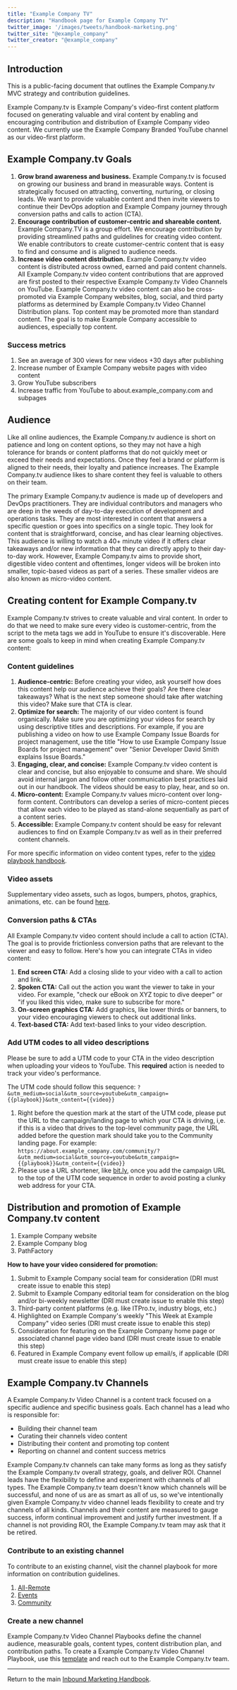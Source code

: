 ```yaml
---
title: "Example Company TV"
description: "Handbook page for Example Company TV"
twitter_image: '/images/tweets/handbook-marketing.png'
twitter_site: "@example_company"
twitter_creator: "@example_company"
---
```


## Introduction

This is a public-facing document that outlines the Example Company.tv MVC strategy and contribution guidelines.

Example Company.tv is Example Company's video-first content platform focused on generating valuable and viral content by enabling and encouraging contribution and distribution of Example Company video content. We currently use the Example Company Branded YouTube channel as our video-first platform.

## Example Company.tv Goals

1. **Grow brand awareness and business.**
Example Company.tv is focused on growing our business and brand in measurable ways. Content is strategically focused on attracting, converting, nurturing, or closing leads. We want to provide valuable content and then invite viewers to continue their DevOps adoption and Example Company journey through conversion paths and calls to action (CTA).
1. **Encourage contribution of customer-centric and shareable content.**
Example Company.TV is a group effort. We encourage contribution by providing streamlined paths and guidelines for creating video content. We enable contributors to create customer-centric content that is easy to find and consume and is aligned to audience needs.
1. **Increase video content distribution.**
Example Company.tv video content is distributed across owned, earned and paid content channels. All Example Company.tv video content contributions that are approved are first posted to their respective Example Company.tv Video Channels on YouTube. Example Company.tv video content can also be cross-promoted via Example Company websites, blog, social, and third party platforms as determined by Example Company.tv Video Channel Distribution plans. Top content may be promoted more than standard content. The goal is to make Example Company accessible to audiences, especially top content.

### Success metrics

1. See an average of 300 views for new videos +30 days after publishing
1. Increase number of Example Company website pages with video content
1. Grow YouTube subscribers
1. Increase traffic from YouTube to about.example_company.com and subpages

## Audience

Like all online audiences, the Example Company.tv audience is short on patience and long on content options, so they may not have a high tolerance for brands or content platforms that do not quickly meet or exceed their needs and expectations. Once they feel a brand or platform is aligned to their needs, their loyalty and patience increases. The Example Company.tv audience likes to share content they feel is valuable to others on their team.

The primary Example Company.tv audience is made up of developers and DevOps practitioners. They are individual contributors and managers who are deep in the weeds of day-to-day execution of development and operations tasks. They are most interested in content that answers a specific question or goes into specifics on a single topic. They look for content that is straightforward, concise, and has clear learning objectives. This audience is willing to watch a 40+ minute video if it offers clear takeaways and/or new information that they can directly apply to their day-to-day work. However, Example Company.tv aims to provide short, digestible video content and oftentimes, longer videos will be broken into smaller, topic-based videos as part of a series. These smaller videos are also known as micro-video content.

## Creating content for Example Company.tv

Example Company.tv strives to create valuable and viral content. In order to do that we need to make sure every video is customer-centric, from the script to the meta tags we add in YouTube to ensure it's discoverable. Here are some goals to keep in mind when creating Example Company.tv content:

### Content guidelines

1. **Audience-centric:** Before creating your video, ask yourself how does this content help our audience achieve their goals? Are there clear takeaways? What is the next step someone should take after watching this video? Make sure that CTA is clear.
1. **Optimize for search:** The majority of our video content is found organically. Make sure you are optimizing your videos for search by using descriptive titles and descriptions. For example, if you are publishing a video on how to use Example Company Issue Boards for project management, use the title "How to use Example Company Issue Boards for project management" over "Senior Developer David Smith explains Issue Boards."
1. **Engaging, clear, and concise:** Example Company.tv video content is clear and concise, but also enjoyable to consume and share. We should avoid internal jargon and follow other communication best practices laid out in our handbook. The videos should be easy to play, hear, and so on.
1. **Micro-content:** Example Company.tv values micro-content over long-form content. Contributors can develop a series of micro-content pieces that allow each video to be played as stand-alone sequentially as part of a content series.
1. **Accessible:** Example Company.tv content should be easy for relevant audiences to find on Example Company.tv as well as in their preferred content channels.

For more specific information on video content types, refer to the [video playbook handbook](/handbook/communication/video-playbook/).

### Video assets

Supplementary video assets, such as logos, bumpers, photos, graphics, animations, etc. can be found [here](https://drive.google.com/drive/folders/0B6i7Xg1yiB8tZWhKbzlsOFpfVDg?usp=sharing).

### Conversion paths & CTAs

All Example Company.tv video content should include a call to action (CTA). The goal is to provide frictionless conversion paths that are relevant to the viewer and easy to follow. Here's how you can integrate CTAs in video content:

1. **End screen CTA:** Add a closing slide to your video with a call to action and link.
1. **Spoken CTA:** Call out the action you want the viewer to take in your video. For example, "check our eBook on XYZ topic to dive deeper" or "if you liked this video, make sure to subscribe for more."
1. **On-screen graphics CTA:** Add graphics, like lower thirds or banners, to your video encouraging viewers to check out additional links.
1. **Text-based CTA:** Add text-based links to your video description.

### Add UTM codes to all video descriptions

Please be sure to add a UTM code to your CTA in the video description when uploading your videos to YouTube. This **required** action is needed to track your video's performance.

The UTM code should follow this sequence: `?&utm_medium=social&utm_source=youtube&utm_campaign={{playbook}}&utm_content={{video}}`

1. Right before the question mark at the start of the UTM code, please put the URL to the campaign/landing page to which your CTA is driving, i,e. if this is a video that drives to the top-level community page, the URL added before the question mark should take you to the Community landing page. For example: `https://about.example_company.com/community/?&utm_medium=social&utm_source=youtube&utm_campaign={{playbook}}&utm_content={{video}}`
2. Please use a URL shortener, like [bit.ly](https://bitly.com/), once you add the campaign URL to the top of the UTM code sequence in order to avoid posting a clunky web address for your CTA.

## Distribution and promotion of Example Company.tv content

1. Example Company website
1. Example Company blog
1. PathFactory

**How to have your video considered for promotion:**

1. Submit to Example Company social team for consideration (DRI must create issue to enable this step)
2. Submit to Example Company editorial team for consideration on the blog and/or bi-weekly newsletter (DRI must create issue to enable this step)
3. Third-party content platforms (e.g. like ITPro.tv, industry blogs, etc.)
4. Highlighted on Example Company's weekly "This Week at Example Company" video series (DRI must create issue to enable this step)
5. Consideration for featuring on the Example Company home page or associated channel page video band (DRI must create issue to enable this step)
6. Featured in Example Company event follow up email/s, if applicable (DRI must create issue to enable this step)

## Example Company.tv Channels

A Example Company.tv Video Channel is a content track focused on a specific audience and specific business goals. Each channel has a lead who is responsible for:

- Building their channel team
- Curating their channels video content
- Distributing their content and promoting top content
- Reporting on channel and content success metrics

Example Company.tv channels can take many forms as long as they satisfy the Example Company.tv overall strategy, goals, and deliver ROI. Channel leads have the flexibility to define and experiment with channels of all types. The Example Company.tv team doesn't know which channels will be successful, and none of us are as smart as all of us, so we've intentionally given Example Company.tv video channel leads flexibility to create and try channels of all kinds. Channels and their content are measured to gauge success, inform continual improvement and justify further investment. If a channel is not providing ROI, the Example Company.tv team may ask that it be retired.

### Contribute to an existing channel

To contribute to an existing channel, visit the channel playbook for more information on contribution guidelines.

1. [All-Remote](/handbook/marketing/brand-and-product-marketing/content/digital-production/example_company-tv/all-remote-channel-playbook/)
1. [Events](/handbook/marketing/brand-and-product-marketing/content/digital-production/events-channel-playbook/)
1. [Community](/handbook/marketing/brand-and-product-marketing/content/digital-production/example_company-tv/community-video-playbook/)

### Create a new channel

Example Company.tv Video Channel Playbooks define the channel audience, measurable goals, content types, content distribution plan, and contribution paths. To create a Example Company.tv Video Channel Playbook, use this [template](https://docs.google.com/document/d/1YEMzrvmo9g2ukDTsOlmMatzELu0FhmkaBil_DRVGv6Q/edit?usp=sharing) and reach out to the Example Company.tv team.

---

Return to the main [Inbound Marketing Handbook](/handbook/marketing/inbound-marketing/).
